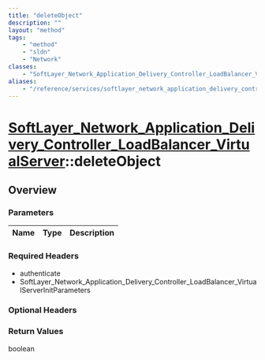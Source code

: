 ```yaml
---
title: "deleteObject"
description: ""
layout: "method"
tags:
    - "method"
    - "sldn"
    - "Network"
classes:
    - "SoftLayer_Network_Application_Delivery_Controller_LoadBalancer_VirtualServer"
aliases:
    - "/reference/services/softlayer_network_application_delivery_controller_loadbalancer_virtualserver/deleteObject"
---
```

# [SoftLayer_Network_Application_Delivery_Controller_LoadBalancer_VirtualServer](/reference/services/SoftLayer_Network_Application_Delivery_Controller_LoadBalancer_VirtualServer)::deleteObject




## Overview 


### Parameters 
|Name | Type | Description |
| --- | --- | --- |


### Required Headers
* authenticate
* SoftLayer_Network_Application_Delivery_Controller_LoadBalancer_VirtualServerInitParameters

### Optional Headers

### Return Values
boolean

